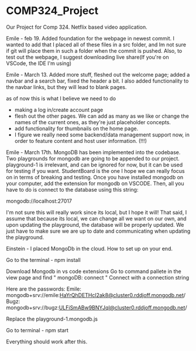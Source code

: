 # COMP324_Project
Our Project for Comp 324. Netflix based video application.


Emile - feb 19. Added foundation for the webpage in newest commit. I wanted to add that I placed all of these files in a src folder, and Im not sure if git will place them in such a folder when the commit is pushed. Also, to test out the webpage, I suggest downloading live share(If you're on VSCode, the IDE I'm using)


Emile - March 13. Added more stuff, fleshed out the welcome page; added a navbar and a search bar, fixed the header a bit. I also added functionality to the navbar links, but they will lead to blank pages.

as of now this is what I believe we need to do 
- making a log in/create account page
- flesh out the other pages. We can add as many as we like or change the names of the current ones, as they're just placeholder concepts.
- add functionality for thumbnails on the home page.
- I figure we really need some backend/data management support now, in order to feature content and host user information. (!!!)



Emile - March 17th. MongoDB has been implemented into the codebase. Two playgrounds for mongodb are going to be appended to our project. playground-1 is irrelevant, and can be ignored for now, but it can be used for testing if you want. StudentBoard is the one I hope we can really focus on in terms of breaking and testing. Once you have installed mongodb on your computer, add the extension for mongodb on VSCODE. Then, all you have to do is connect to the database using this string:

mongodb://localhost:27017

I'm not sure this will really work since its local, but I hope it will! That said, I assume that because its local, we can change all we want on our own, and upon updating the playground, the database will be properly updated. We just have to make sure we are up to date and communicating when updating the playground.


Einstein - I placed MongoDb in the cloud. How to set up on your end.

Go to the terminal - npm install

Download Mongodb in vs code extensions
Go to command pallete in the view page and find " mongoDB: connect "
Connect with a connection string

Here are the passwords: 
Emile: mongodb+srv://emile:HaYrQhDETHcl2ak8@cluster0.rddjoff.mongodb.net/
Bugz: mongodb+srv://bugz:ULFiSmABw9BNYJql@cluster0.rddjoff.mongodb.net/

Replace the playground-1.mongodb.js

Go to terminal - npm start

Everything should work after this. 


